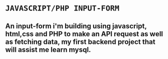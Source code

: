 # `JAVASCRIPT/PHP INPUT-FORM`
## An input-form i'm building using javascript, html,css and PHP to make an API request as well as fetching data, my first backend project that will assist me learn mysql.
